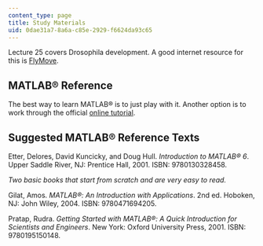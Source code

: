 ```yaml
---
content_type: page
title: Study Materials
uid: 0dae31a7-8a6a-c85e-2929-f6624da93c65
---
```


Lecture 25 covers Drosophila development. A good internet resource for this is [FlyMove](http://flymove.uni-muenster.de/).

MATLAB® Reference
-----------------

The best way to learn MATLAB® is to just play with it. Another option is to work through the official [online tutorial](http://www.mathworks.com/academia/student_center/tutorials.html).

Suggested MATLAB® Reference Texts
---------------------------------

Etter, Delores, David Kuncicky, and Doug Hull. _Introduction to MATLAB® 6_. Upper Saddle River, NJ: Prentice Hall, 2001. ISBN: 9780130328458.

_Two basic books that start from scratch and are very easy to read._

Gilat, Amos. _MATLAB®: An Introduction with Applications_. 2nd ed. Hoboken, NJ: John Wiley, 2004. ISBN: 9780471694205.

Pratap, Rudra. _Getting Started with MATLAB®: A Quick Introduction for Scientists and Engineers_. New York: Oxford University Press, 2001. ISBN: 9780195150148.